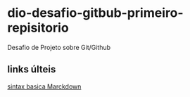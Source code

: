 # dio-desafio-gitbub-primeiro-repisitorio
Desafio de Projeto sobre Git/Github
## links últeis
[sintax basica Marckdown](https://docs.pipz.com/central-de-ajuda/learning-center/guia-basico-de-markdown#open)
